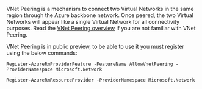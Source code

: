 VNet Peering is a mechanism to connect two Virtual Networks in the same region through the Azure backbone network. Once peered, the two Virtual Networks will appear like a single Virtual Network for all connectivity purposes. Read the [VNet Peering overview](../articles/virtual-network/virtual-network-peering-overview.md) if you are not familiar with VNet Peering.

VNet Peering is in public preview, to be able to use it you must register using the below commands:

    Register-AzureRmProviderFeature -FeatureName AllowVnetPeering -ProviderNamespace Microsoft.Network

    Register-AzureRmResourceProvider -ProviderNamespace Microsoft.Network
 